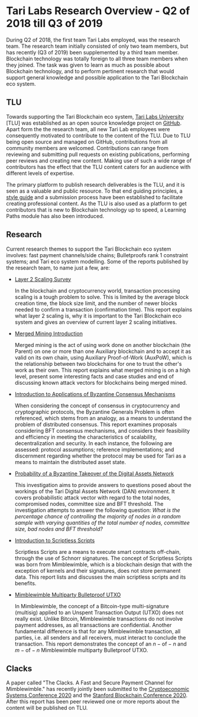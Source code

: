 # Tari Labs Research Overview - Q2 of 2018 till Q3 of 2019 

During Q2 of 2018, the first team Tari Labs employed, was the research team. The research team initially consisted of 
only two team members, but has recently (Q3 of 2019) been supplemented by a third team member. Blockchain technology was 
totally foreign to all three team members when they joined. The task was given to learn as much as possible about 
Blockchain technology, and to perform pertinent research that would support general knowledge and possible application 
to the Tari Blockchain eco system. 

## TLU

Towards supporting the Tari Blockchain eco system, [Tari Labs University](https://tlu.tarilabs.com/) [TLU] was 
established as an open source knowledge project on [GitHub]( https://github.com/tari-labs/tari-university). Apart form 
the the research team, all new Tari Lab employees were consequently motivated to contribute to the content of the TLU. 
Due to TLU being open source and managed on GitHub, contributions from all community members are welcomed. Contributions 
can range from reviewing and submitting pull requests on existing publications, performing peer reviews and creating new 
content. Making use of such a wide range of contributors has the effect that the TLU content caters for an audience with 
different levels of expertise.

The primary platform to publish research deliverables is the TLU, and it is seen as a valuable and public resource. To 
that end guiding principles, a [style guide](https://tlu.tarilabs.com/preface/style-guide.html) and a submission process 
have been established to facilitate creating professional content. As the TLU is also used as a platform to get 
contributors that is new to Blockchain technology up to speed, a Learning Paths module has also been introduced.

## Research

Current research themes to support the Tari Blockchain eco system involves: fast payment channels/side chains; 
Bulletproofs rank 1 constraint systems; and Tari eco system modelling. Some of the reports published by the research 
team, to name just a few, are:

- [Layer 2 Scaling Survey](https://tlu.tarilabs.com/scaling/layer2scaling-landscape/layer2scaling-survey.html)

  In the blockchain and cryptocurrency world, transaction processing scaling is a tough problem to solve. This is 
  limited by the average block creation time, the block size limit, and the number of newer blocks needed to confirm a 
  transaction (confirmation time). This report explains what layer 2 scaling is, why it is important to the Tari 
  Blockchain eco system and gives an overview of current layer 2 scaling initiatives.

- [Merged Mining Introduction](https://tlu.tarilabs.com/merged-mining/merged-mining-scene/MergedMiningIntroduction.html#merged-mining-introduction)

  Merged mining is the act of using work done on another blockchain (the Parent) on one or more than one Auxiliary 
  blockchain and to accept it as valid on its own chain, using Auxiliary Proof-of-Work (AuxPoW), which is the 
  relationship between two blockchains for one to trust the other's work as their own. This report explains what merged 
  mining is on a high level, present some interesting facts and case studies and end of discussing known attack vectors 
  for blockchains being merged mined.

- [Introduction to Applications of Byzantine Consensus Mechanisms](https://tlu.tarilabs.com/consensus-mechanisms/BFT-consensus-mechanisms-applications/MainReport.html)

  When considering the concept of consensus in cryptocurrency and cryptographic protocols, the Byzantine Generals 
  Problem is often referenced, which stems from an analogy, as a means to understand the problem of distributed 
  consensus. This report examines proposals considering BFT consensus mechanisms, and considers their feasibility and 
  efficiency in meeting the characteristics of scalability, decentralization and security. In each instance, the 
  following are assessed:
    protocol assumptions;
    reference implementations; and
    discernment regarding whether the protocol may be used for Tari as a means to maintain the distributed asset state.

- [Probability of a Byzantine Takeover of the Digital Assets Network](https://tlu.tarilabs.com/network-analysis/probabilistic-attack/byzantine_takeover_of_the_DAN.html)

  This investigation aims to provide answers to questions posed about the workings of the Tari Digital Assets Network 
  (DAN) environment. It covers probabilistic attack vector with regard to the total nodes, compromised nodes, committee 
  size and BFT threshold.  The investigation attempts to answer the following question: *What is the percentage chance 
  of controlling the majority of nodes in a random sample with varying quantities of the total number of nodes, 
  committee size, bad nodes and BFT threshold?*

- [Introduction to Scriptless Scripts](https://tlu.tarilabs.com/cryptography/scriptless-scripts/introduction-to-scriptless-scripts.html)

  Scriptless Scripts are a means to execute smart contracts off-chain, through the use of Schnorr signatures. The 
  concept of Scriptless Scripts was born from Mimblewimble, which is a blockchain design that with the exception of 
  kernels and their signatures, does not store permanent data. This report lists and discusses the main scriptless 
  scripts and its benefits.

- [Mimblewimble Multiparty Bulletproof UTXO](https://tlu.tarilabs.com/protocols/mimblewimble-mp-bp-utxo/MainReport.html)

  In Mimblewimble, the concept of a Bitcoin-type multi-signature (multisig) applied to an Unspent Transaction Output 
  (UTXO) does not really exist. Unlike Bitcoin, Mimblewimble transactions do not involve payment addresses, as all 
  transactions are confidential. Another fundamental difference is that for any Mimblewimble transaction, all parties, 
  i.e. all senders and all receivers, must interact to conclude the transaction. This report demonstrates the concept 
  of an $n-\text{of}-n$ and  $m-\text{of}-n$ Mimblewimble multiparty Bulletproof UTXO.

## Clacks

A paper called "The Clacks. A Fast and Secure Payment Channel for Mimblewimble." has recently jointly been submitted to 
the [Cryptoeconomic Systems Conference 2020](https://cryptoeconomicsystems.pubpub.org/) and the [Stanford Blockchain 
Conference 2020](https://cbr.stanford.edu/sbc20). After this report has been peer reviewed one or more reports about the 
content will be published on TLU.

